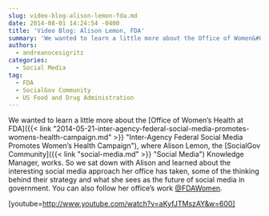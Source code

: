 ```yaml
---
slug: video-blog-alison-lemon-fda.md
date: 2014-08-01 14:24:54 -0400
title: 'Video Blog: Alison Lemon, FDA'
summary: 'We wanted to learn a little more about the Office of Women&#8217;s Health at FDA, where Alison Lemon, the SocialGov Community Knowledge Manager, works. So we sat down with Alison and learned about the interesting social media approach her office has taken, some of the thinking behind their strategy and what she sees as the'
authors:
  - andreanocesigritz
categories:
  - Social Media
tag:
  - FDA
  - SocialGov Community
  - US Food and Drug Administration
---
```


We wanted to learn a little more about the [Office of Women&#8217;s Health at FDA]({{< link "2014-05-21-inter-agency-federal-social-media-promotes-womens-health-campaign.md" >}} "Inter-Agency Federal Social Media Promotes Women’s Health Campaign"), where Alison Lemon, the [SocialGov Community]({{< link "social-media.md" >}} "Social Media") Knowledge Manager, works. So we sat down with Alison and learned about the interesting social media approach her office has taken, some of the thinking behind their strategy and what she sees as the future of social media in government. You can also follow her office&#8217;s work [@FDAWomen](https://twitter.com/FDAWomen).

[youtube=http://www.youtube.com/watch?v=aKyfJTMszAY&w=600]

 